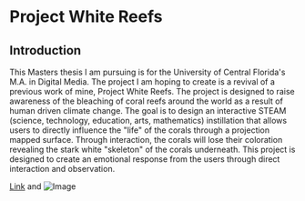 # Project White Reefs

## Introduction
This Masters thesis I am pursuing is for the University of Central Florida's M.A. in Digital Media. The project I am hoping to create is a revival of a previous work of mine, Project White Reefs. The project is designed to raise awareness of the bleaching of coral reefs around the world as a result of human driven climate change. The goal is to design an interactive STEAM (science, technology, education, arts, mathematics) instillation that allows users to directly influence the "life" of the corals through a projection mapped surface. Through interaction, the corals will lose their coloration revealing the stark white "skeleton" of the corals underneath. This project is designed to create an emotional response from the users through direct interaction and observation.


[Link](url) and ![Image](src)
